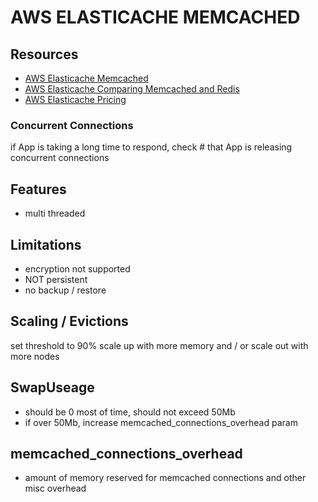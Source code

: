 # AWS ELASTICACHE MEMCACHED

## Resources

- [AWS Elasticache Memcached](https://docs.aws.amazon.com/AmazonElastiCache/latest/mem-ug/WhatIs.html)
- [AWS Elasticache Comparing Memcached and Redis](https://docs.aws.amazon.com/AmazonElastiCache/latest/mem-ug/SelectEngine.html)
- [AWS Elasticache Pricing](https://aws.amazon.com/elasticache/pricing/)

### Concurrent Connections

if App is taking a long time to respond, check # that App is releasing
concurrent connections

## Features

- multi threaded

## Limitations

- encryption not supported
- NOT persistent
- no backup / restore

## Scaling / Evictions

set threshold to 90%
scale up with more memory and / or scale out with more nodes

## SwapUseage

- should be 0 most of time, should not exceed 50Mb
- if over 50Mb, increase memcached_connections_overhead param

## memcached_connections_overhead

- amount of memory reserved for memcached connections and other misc overhead
